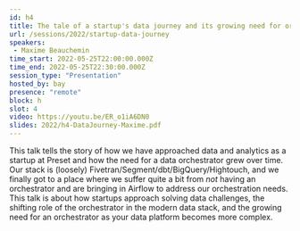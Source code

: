 ```yaml
---
id: h4
title: The tale of a startup's data journey and its growing need for orchestration
url: /sessions/2022/startup-data-journey
speakers:
 - Maxime Beauchemin
time_start: 2022-05-25T22:00:00.000Z
time_end: 2022-05-25T22:30:00.000Z
session_type: "Presentation"
hosted_by: bay
presence: "remote"
block: h
slot: 4
video: https://youtu.be/ER_o1iA6DN0
slides: 2022/h4-DataJourney-Maxime.pdf
---
```


This talk tells the story of how we have approached data and analytics as a startup at Preset and how the need for a data orchestrator grew over time. Our stack is (loosely) Fivetran/Segment/dbt/BigQuery/Hightouch, and we finally got to a place where we suffer quite a bit from *not* having an orchestrator and are bringing in Airflow to address our orchestration needs. This talk is about how startups approach solving data challenges, the shifting role of the orchestrator in the modern data stack, and the growing need for an orchestrator as your data platform becomes more complex.


